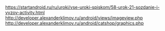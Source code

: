 https://startandroid.ru/ru/uroki/vse-uroki-spiskom/58-urok-21-sozdanie-i-vyzov-activity.html
http://developer.alexanderklimov.ru/android/views/imageview.php
http://developer.alexanderklimov.ru/android/catshop/graphics.php
